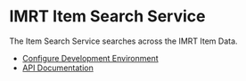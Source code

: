 # IMRT Item Search Service

The Item Search Service searches across the IMRT Item Data.

* [Configure Development Environment](docs/configure_development.md)
* [API Documentation](docs/Item_Search_Service_API.md)


